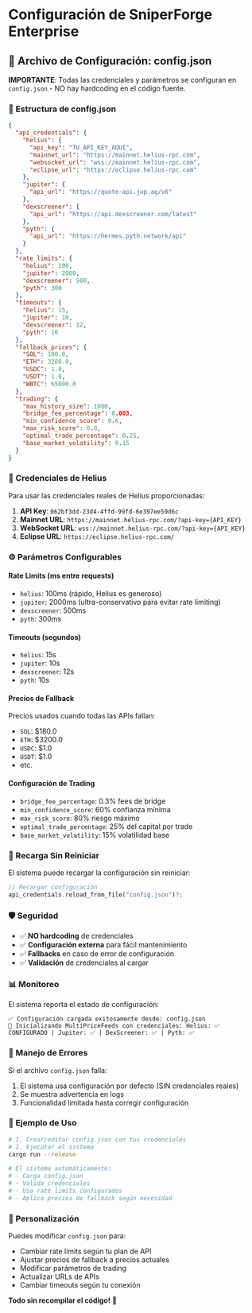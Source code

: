 # Configuración de SniperForge Enterprise

## 📁 Archivo de Configuración: config.json

**IMPORTANTE**: Todas las credenciales y parámetros se configuran en `config.json` - NO hay hardcoding en el código fuente.

### 🔧 Estructura de config.json

```json
{
  "api_credentials": {
    "helius": {
      "api_key": "TU_API_KEY_AQUI",
      "mainnet_url": "https://mainnet.helius-rpc.com",
      "websocket_url": "wss://mainnet.helius-rpc.com",
      "eclipse_url": "https://eclipse.helius-rpc.com"
    },
    "jupiter": {
      "api_url": "https://quote-api.jup.ag/v6"
    },
    "dexscreener": {
      "api_url": "https://api.dexscreener.com/latest"
    },
    "pyth": {
      "api_url": "https://hermes.pyth.network/api"
    }
  },
  "rate_limits": {
    "helius": 100,
    "jupiter": 2000,
    "dexscreener": 500,
    "pyth": 300
  },
  "timeouts": {
    "helius": 15,
    "jupiter": 10,
    "dexscreener": 12,
    "pyth": 10
  },
  "fallback_prices": {
    "SOL": 180.0,
    "ETH": 3200.0,
    "USDC": 1.0,
    "USDT": 1.0,
    "WBTC": 65000.0
  },
  "trading": {
    "max_history_size": 1000,
    "bridge_fee_percentage": 0.003,
    "min_confidence_score": 0.6,
    "max_risk_score": 0.8,
    "optimal_trade_percentage": 0.25,
    "base_market_volatility": 0.15
  }
}
```

### 🔑 Credenciales de Helius

Para usar las credenciales reales de Helius proporcionadas:

1. **API Key**: `062bf3dd-23d4-4ffd-99fd-6e397ee59d6c`
2. **Mainnet URL**: `https://mainnet.helius-rpc.com/?api-key={API_KEY}`
3. **WebSocket URL**: `wss://mainnet.helius-rpc.com/?api-key={API_KEY}`
4. **Eclipse URL**: `https://eclipse.helius-rpc.com/`

### ⚙️ Parámetros Configurables

#### Rate Limits (ms entre requests)
- `helius`: 100ms (rápido, Helius es generoso)
- `jupiter`: 2000ms (ultra-conservativo para evitar rate limiting)
- `dexscreener`: 500ms
- `pyth`: 300ms

#### Timeouts (segundos)
- `helius`: 15s
- `jupiter`: 10s
- `dexscreener`: 12s
- `pyth`: 10s

#### Precios de Fallback
Precios usados cuando todas las APIs fallan:
- `SOL`: $180.0
- `ETH`: $3200.0
- `USDC`: $1.0
- `USDT`: $1.0
- etc.

#### Configuración de Trading
- `bridge_fee_percentage`: 0.3% fees de bridge
- `min_confidence_score`: 60% confianza mínima
- `max_risk_score`: 80% riesgo máximo
- `optimal_trade_percentage`: 25% del capital por trade
- `base_market_volatility`: 15% volatilidad base

### 🔄 Recarga Sin Reiniciar

El sistema puede recargar la configuración sin reiniciar:

```rust
// Recargar configuración
api_credentials.reload_from_file("config.json")?;
```

### 🛡️ Seguridad

- ✅ **NO hardcoding** de credenciales
- ✅ **Configuración externa** para fácil mantenimiento
- ✅ **Fallbacks** en caso de error de configuración
- ✅ **Validación** de credenciales al cargar

### 📊 Monitoreo

El sistema reporta el estado de configuración:

```
✅ Configuración cargada exitosamente desde: config.json
🔧 Inicializando MultiPriceFeeds con credenciales: Helius: ✅ CONFIGURADO | Jupiter: ✅ | DexScreener: ✅ | Pyth: ✅
```

### 🚨 Manejo de Errores

Si el archivo `config.json` falla:
1. El sistema usa configuración por defecto (SIN credenciales reales)
2. Se muestra advertencia en logs
3. Funcionalidad limitada hasta corregir configuración

### 📝 Ejemplo de Uso

```bash
# 1. Crear/editar config.json con tus credenciales
# 2. Ejecutar el sistema
cargo run --release

# El sistema automáticamente:
# - Carga config.json
# - Valida credenciales
# - Usa rate limits configurados
# - Aplica precios de fallback según necesidad
```

### 🔧 Personalización

Puedes modificar `config.json` para:
- Cambiar rate limits según tu plan de API
- Ajustar precios de fallback a precios actuales
- Modificar parámetros de trading
- Actualizar URLs de APIs
- Cambiar timeouts según tu conexión

**Todo sin recompilar el código!** 🎉
